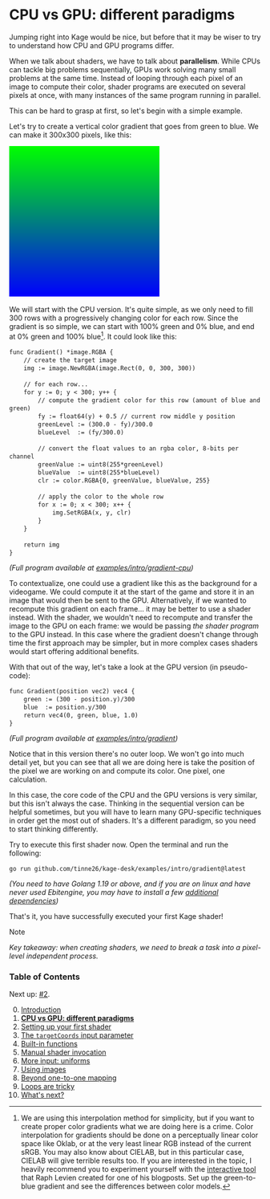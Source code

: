 # CPU vs GPU: different paradigms

Jumping right into Kage would be nice, but before that it may be wiser to try to understand how CPU and GPU programs differ.

When we talk about shaders, we have to talk about **parallelism**. While CPUs can tackle big problems sequentially, GPUs work solving many small problems at the same time. Instead of looping through each pixel of an image to compute their color, shader programs are executed on several pixels at once, with many instances of the same program running in parallel.

This can be hard to grasp at first, so let's begin with a simple example.

Let's try to create a vertical color gradient that goes from green to blue. We can make it 300x300 pixels, like this:

![](https://github.com/tinne26/kage-desk/blob/main/img/intro_cpu_gradient.png?raw=true)

We will start with the CPU version. It's quite simple, as we only need to fill 300 rows with a progressively changing color for each row. Since the gradient is so simple, we can start with 100% green and 0% blue, and end at 0% green and 100% blue[^1]. It could look like this:
```Golang
func Gradient() *image.RGBA {
	// create the target image
	img := image.NewRGBA(image.Rect(0, 0, 300, 300))

	// for each row...
	for y := 0; y < 300; y++ {
		// compute the gradient color for this row (amount of blue and green)
		fy := float64(y) + 0.5 // current row middle y position
		greenLevel := (300.0 - fy)/300.0
		blueLevel  := (fy/300.0)

		// convert the float values to an rgba color, 8-bits per channel
		greenValue := uint8(255*greenLevel)
		blueValue  := uint8(255*blueLevel)
		clr := color.RGBA{0, greenValue, blueValue, 255}

		// apply the color to the whole row
		for x := 0; x < 300; x++ {
			img.SetRGBA(x, y, clr)
		}
	}	

	return img
}
```
*(Full program available at [examples/intro/gradient-cpu](https://github.com/tinne26/kage-desk/blob/main/examples/intro/gradient-cpu))*

To contextualize, one could use a gradient like this as the background for a videogame. We could compute it at the start of the game and store it in an image that would then be sent to the GPU. Alternatively, if we wanted to recompute this gradient on each frame... it may be better to use a shader instead. With the shader, we wouldn't need to recompute and transfer the image to the GPU on each frame: we would be passing *the shader program* to the GPU instead. In this case where the gradient doesn't change through time the first approach may be simpler, but in more complex cases shaders would start offering additional benefits.

With that out of the way, let's take a look at the GPU version (in pseudo-code):
```Golang
func Gradient(position vec2) vec4 {
	green := (300 - position.y)/300
	blue  := position.y/300
	return vec4(0, green, blue, 1.0)
}	
```
*(Full program available at [examples/intro/gradient](https://github.com/tinne26/kage-desk/blob/main/examples/intro/gradient))*

Notice that in this version there's no outer loop. We won't go into much detail yet, but you can see that all we are doing here is take the position of the pixel we are working on and compute its color. One pixel, one calculation.

In this case, the core code of the CPU and the GPU versions is very similar, but this isn't always the case. Thinking in the sequential version can be helpful sometimes, but you will have to learn many GPU-specific techniques in order get the most out of shaders. It's a different paradigm, so you need to start thinking differently.

Try to execute this first shader now. Open the terminal and run the following:
```
go run github.com/tinne26/kage-desk/examples/intro/gradient@latest
```
*(You need to have Golang 1.19 or above, and if you are on linux and have never used Ebitengine, you may have to install a few [additional dependencies](https://ebitengine.org/en/documents/install.html?os=linux#Installing_dependencies))*

That's it, you have successfully executed your first Kage shader!

> [!NOTE]
> *Key takeaway: when creating shaders, we need to break a task into a pixel-level independent process.*

[^1]: We are using this interpolation method for simplicity, but if you want to create proper color gradients what we are doing here is a crime. Color interpolation for gradients should be done on a perceptually linear color space like Oklab, or at the very least linear RGB instead of the current sRGB. You may also know about CIELAB, but in this particular case, CIELAB will give terrible results too. If you are interested in the topic, I heavily recommend you to experiment yourself with the [interactive tool](https://raphlinus.github.io/color/2021/01/18/oklab-critique.html) that Raph Levien created for one of his blogposts. Set up the green-to-blue gradient and see the differences between color models.


### Table of Contents
Next up: [#2](https://github.com/tinne26/kage-desk/blob/main/docs/tutorials/intro/02_shader_setup.md).

0. [Introduction](https://github.com/tinne26/kage-desk/blob/main/docs/tutorials/intro/00_introduction.md)
1. [**CPU vs GPU: different paradigms**](https://github.com/tinne26/kage-desk/blob/main/docs/tutorials/intro/01_cpu_vs_gpu.md)
2. [Setting up your first shader](https://github.com/tinne26/kage-desk/blob/main/docs/tutorials/intro/02_shader_setup.md)
3. [The `targetCoords` input parameter](https://github.com/tinne26/kage-desk/blob/main/docs/tutorials/intro/03_target_coordinates.md)
4. [Built-in functions](https://github.com/tinne26/kage-desk/blob/main/docs/tutorials/intro/04_built_in_functions.md)
5. [Manual shader invocation](https://github.com/tinne26/kage-desk/blob/main/docs/tutorials/intro/05_invoke_shader.md)
6. [More input: uniforms](https://github.com/tinne26/kage-desk/blob/main/docs/tutorials/intro/06_uniforms.md)
7. [Using images](https://github.com/tinne26/kage-desk/blob/main/docs/tutorials/intro/07_images.md)
8. [Beyond one-to-one mapping](https://github.com/tinne26/kage-desk/blob/main/docs/tutorials/intro/08_beyond.md)
9. [Loops are tricky](https://github.com/tinne26/kage-desk/blob/main/docs/tutorials/intro/09_loops.md)
10. [What's next?](https://github.com/tinne26/kage-desk/blob/main/docs/tutorials/intro/10_what_next.md)
